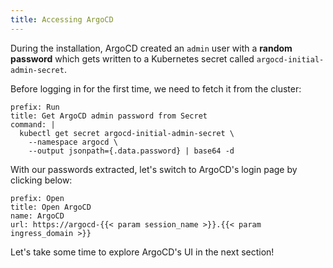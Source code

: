 ```yaml
---
title: Accessing ArgoCD
---
```


During the installation, ArgoCD created an `admin` user with a **random password**
which gets written to a Kubernetes secret called `argocd-initial-admin-secret`.

Before logging in for the first time, we need to fetch it from the cluster:

```terminal:execute
prefix: Run
title: Get ArgoCD admin password from Secret
command: |
  kubectl get secret argocd-initial-admin-secret \
    --namespace argocd \
    --output jsonpath={.data.password} | base64 -d
```

With our passwords extracted, let's switch to ArgoCD's login page by clicking below:

```dashboard:reload-dashboard
prefix: Open
title: Open ArgoCD
name: ArgoCD
url: https://argocd-{{< param session_name >}}.{{< param ingress_domain >}}
```

Let's take some time to explore ArgoCD's UI in the next section!
